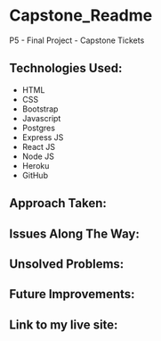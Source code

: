 # Capstone_Readme
P5 - Final Project - Capstone Tickets

Technologies Used:
------------------
* HTML
* CSS
* Bootstrap
* Javascript
* Postgres
* Express JS
* React JS
* Node JS
* Heroku
* GitHub

Approach Taken:
---------------

Issues Along The Way:
---------------------

Unsolved Problems:
------------------

Future Improvements:
-------------------

Link to my live site:
---------------------
